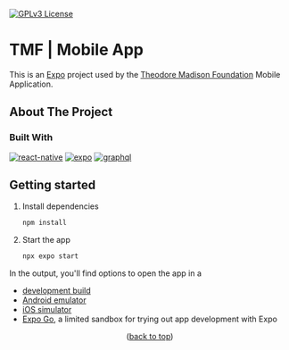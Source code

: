 <a id="readme-top"></a>
[![GPLv3 License](https://img.shields.io/badge/License-GPL%20v3-yellow.svg)](https://opensource.org/licenses/)

# TMF | Mobile App

This is an [Expo](https://expo.dev) project used by the [Theodore Madison Foundation][tmf-url] Mobile Application.

<!-- ABOUT THE PROJECT -->
## About The Project

### Built With

[![react-native]][react-native-url]
[![expo]][expo-url]
[![graphql]][graphql-url]

<!-- GETTING STARTED -->
## Getting started

1. Install dependencies

   ```bash
   npm install
   ```

2. Start the app

   ```bash
   npx expo start
   ```

In the output, you'll find options to open the app in a

- [development build](https://docs.expo.dev/develop/development-builds/introduction/)
- [Android emulator](https://docs.expo.dev/workflow/android-studio-emulator/)
- [iOS simulator](https://docs.expo.dev/workflow/ios-simulator/)
- [Expo Go](https://expo.dev/go), a limited sandbox for trying out app development with Expo

<p align="center">(<a href="#readme-top">back to top</a>)</p>

<!-- MARKDOWN LINKS & IMAGES -->
[expo]: https://img.shields.io/badge/Expo-000020?style=for-the-badge&logo=expo&logoColor=white
[expo-url]: https://expo.dev
[graphql-url]: https://graphql.org/
[graphql]: https://img.shields.io/badge/GraphQl-E10098?style=for-the-badge&logo=graphql&logoColor=white
[graphql-url]: https://graphql.org/
[react-native]: https://img.shields.io/badge/reactnative-3DDC84?style=for-the-badge&logo=react&logoColor=white
[react-native-url]: https://reactnative.dev/
[tmf-url]: https://theodoremadisonfoundation.org/